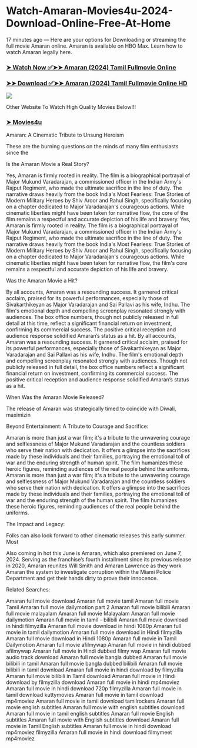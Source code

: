 # Watch-Amaran-Movies4u-2024-Download-Online-Free-At-Home

17 minutes ago — Here are your options for Downloading or streaming the full movie Amaran online. Amaran is available on HBO Max. Learn how to watch Amaran legally here.


### [➤ Watch Now ✅➤➤ Amaran (2024) Tamil Fullmovie Online](https://movies4u.ing/movie/amaran-2024-tamil?github)

### [➤➤ Download ✅➤➤ Amaran (2024) Tamil Fullmovie Online HD](https://movies4u.ing/movie/amaran-2024-tamil?github)

<p dir="auto"><a href="https://movies4u.ing/movie/amaran-2024-tamil/?github" title="PLAY NOW" rel="nofollow"><img src="https://i.imgur.com/jhNGoEt.gif" style="max-width: 100%;"></a></p>

Other Website To Watch High Quality Movies Below!!!

### [➤ **Movies4u**](https://movies4u.ing?github)

Amaran: A Cinematic Tribute to Unsung Heroism

These are the burning questions on the minds of many film enthusiasts since the

Is the Amaran Movie a Real Story?

Yes, Amaran is firmly rooted in reality. The film is a biographical portrayal of Major Mukund Varadarajan, a commissioned officer in the Indian Army's Rajput Regiment, who made the ultimate sacrifice in the line of duty. The narrative draws heavily from the book India's Most Fearless: True Stories of Modern Military Heroes by Shiv Aroor and Rahul Singh, specifically focusing on a chapter dedicated to Major Varadarajan's courageous actions. While cinematic liberties might have been taken for narrative flow, the core of the film remains a respectful and accurate depiction of his life and bravery.
Yes, Amaran is firmly rooted in reality. The film is a biographical portrayal of Major Mukund Varadarajan, a commissioned officer in the Indian Army's Rajput Regiment, who made the ultimate sacrifice in the line of duty. The narrative draws heavily from the book India's Most Fearless: True Stories of Modern Military Heroes by Shiv Aroor and Rahul Singh, specifically focusing on a chapter dedicated to Major Varadarajan's courageous actions. While cinematic liberties might have been taken for narrative flow, the film's core remains a respectful and accurate depiction of his life and bravery.

Was the Amaran Movie a Hit?

By all accounts, Amaran was a resounding success. It garnered critical acclaim, praised for its powerful performances, especially those of Sivakarthikeyan as Major Varadarajan and Sai Pallavi as his wife, Indhu. The film's emotional depth and compelling screenplay resonated strongly with audiences. The box office numbers, though not publicly released in full detail at this time, reflect a significant financial return on investment, confirming its commercial success. The positive critical reception and audience response solidified Amaran’s status as a hit.
By all accounts, Amaran was a resounding success. It garnered critical acclaim, praised for its powerful performances, especially those of Sivakarthikeyan as Major Varadarajan and Sai Pallavi as his wife, Indhu. The film's emotional depth and compelling screenplay resonated strongly with audiences. Though not publicly released in full detail, the box office numbers reflect a significant financial return on investment, confirming its commercial success. The positive critical reception and audience response solidified Amaran’s status as a hit.

When Was the Amaran Movie Released?

The release of Amaran was strategically timed to coincide with Diwali, maximizin

Beyond Entertainment: A Tribute to Courage and Sacrifice:

Amaran is more than just a war film; it's a tribute to the unwavering courage and selflessness of Major Mukund Varadarajan and the countless soldiers who serve their nation with dedication. It offers a glimpse into the sacrifices made by these individuals and their families, portraying the emotional toll of war and the enduring strength of human spirit. The film humanizes these heroic figures, reminding audiences of the real people behind the uniforms.
Amaran is more than just a war film; it's a tribute to the unwavering courage and selflessness of Major Mukund Varadarajan and the countless soldiers who serve their nation with dedication. It offers a glimpse into the sacrifices made by these individuals and their families, portraying the emotional toll of war and the enduring strength of the human spirit. The film humanizes these heroic figures, reminding audiences of the real people behind the uniforms.

The Impact and Legacy:

Folks can also look forward to other cinematic releases this early summer. Most

Also coming in hot this June is Amaran, which also premiered on June 7, 2024. Serving as the franchise’s fourth installment since its previous release in 2020, Amaran reunites Will Smith and Amaran Lawrence as they work Amaran the system to investigate corruption within the Miami Police Department and get their hands dirty to prove their innocence.


Related Searches:

Amaran full movie download
Amaran full movie tamil
Amaran full movie Tamil
Amaran full movie dailymotion part 2
Amaran full movie bilibili
Amaran full movie malayalam
Amaran full movie Malayalam
Amaran full movie dailymotion
Amaran full movie in tamil - bilibili
Amaran full movie download in hindi filmyzilla
Amaran full movie download in hindi 1080p
Amaran full movie in tamil dailymotion
Amaran full movie download in Hindi filmyzilla
Amaran full movie download in Hindi 1080p
Amaran full movie in Tamil Dailymotion
Amaran full movie afilmywap
Amaran full movie in hindi dubbed afilmywap
Amaran full movie in Hindi dubbed filmy wap
Amaran full movie audio track download
Amaran full movie bangla dubbed
Amaran full movie bilibili in tamil
Amaran full movie bangla dubbed bilibili
Amaran full movie bilibili in tamil download
Amaran full movie in hindi download by filmyzilla
Amaran full movie bilibili in Tamil download
Amaran full movie in Hindi download by filmyzilla
download Amaran full movie in hindi mp4moviez
Amaran full movie in hindi download 720p filmyzilla
Amaran full movie in tamil download kuttymovies
Amaran full movie in tamil download mp4moviez
Amaran full movie in tamil download tamilrockers
Amaran full movie english subtitles
Amaran full movie with english subtitles download
Amaran full movie in tamil english subtitles
Amaran full movie English subtitles
Amaran full movie with English subtitles download
Amaran full movie in Tamil English subtitles
Amaran full movie in hindi download mp4moviez filmyzilla
Amaran full movie in hindi download filmymeet mp4moviez
